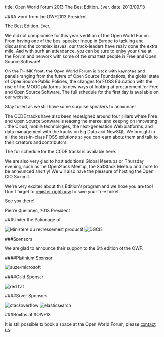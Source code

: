 title: Open World Forum 2013 The Best Edition. Ever.
date: 2013/09/13

###A word from the OWF2013 President

The Best Edition. Ever.
  
We did not compromise for this year's edition of the Open World Forum. From having one of the best speaker lineup in 
Europe to tackling and discussing the complex issues, our track-leaders have really gone the extra mile. And with such 
an attendance, you can be sure to enjoy your time at the Forum and network with some of the smartest people in Free and 
Open Source Software!
 
On the THINK front, the Open World Forum is back with keynotes and panels ranging from the future of Open Source 
Foundations, the global state of Open Source Public Policies, the changes for FOSS Education with the rise of the MOOC 
platforms, to new ways of looking at procurement for Free and Open Source Software. The full schedule for the first day 
is available on our website. 
 
Stay tuned as we still have some surprise speakers to announce!
 
The CODE tracks have also been redesigned around four pillars where Free and Open Source Software is leading the market 
and keeping on innovating : the Cloud, mobile technologies, the next-generation Web platforms, and data management with 
the tracks on Big Data and NewSQL. We brought in all the best-in-class FOSS solutions so you can learn about them and 
talk to their creators and contributors.
 
The full schedule for the CODE tracks is available here.
 
We are also very glad to host additional Global Meetups on Thursday evening, such as the OpenStack Meetup, the SaltStack 
Meetup and more to be announced shortly! We will also have the pleasure of hosting the Open CIO Summit.
 
We're very excited about this Edition's program and we hope you are too! Don't forget to [register right now](http://www.openworldforum.org/registration/)
to save your free ticket.

See you there!
 
Pierre Queinnec, 2013 President

###Under the Patronage of 

<img alt="Ministère du redressement productif" src="/static/pictures/ministèere du redressepment.png">

<img alt="DGCIS" src="/static/pictures/dgcis.png">

###Sponsors

We are glad to announce their support to the 6th edition of the OWF.

####Platinium Sponsor 

<img alt="suze-microsoft" src="/static/pictures/suze-microsoft.jpg">

####Gold Sponsor 

<img alt="red hat" src="/static/pictures/redhat.jpg">

####Silver Sponsors 

<img alt="stackoverflow" src="/static/pictures/partners/stackoverflow careers20-logo.png">

<img alt="elasticsearch" src="/static/pictures/elastic_logo_green.png">

###Booths at #OWF13

It is still possible to book a space at the Open World Forum, please [contact us](mailto:participation@openworldforum.org).
